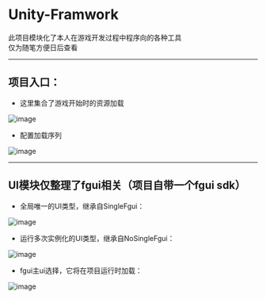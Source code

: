 # Unity-Framwork
此项目模块化了本人在游戏开发过程中程序向的各种工具  
仅为随笔方便日后查看  
****
## 项目入口：  
* 这里集合了游戏开始时的资源加载  

![image](https://user-images.githubusercontent.com/71002504/161743269-14b534f1-9a6a-4a65-81ed-4bb25ae3431a.png)  
* 配置加载序列  

![image](https://user-images.githubusercontent.com/71002504/163158287-a966fe27-8179-4ea6-9979-b7e7505e76e5.png)  
****
## UI模块仅整理了fgui相关（项目自带一个fgui sdk）  
* 全局唯一的UI类型，继承自SingleFgui：

![image](https://user-images.githubusercontent.com/71002504/161743816-a17ef5f5-f854-44aa-bca3-ff10cfe1f368.png)  

* 运行多次实例化的UI类型，继承自NoSingleFgui：

![image](https://user-images.githubusercontent.com/71002504/163168124-9031518e-37ab-4f68-92d4-8e9d85f00764.png)  

* fgui主ui选择，它将在项目运行时加载：  

![image](https://user-images.githubusercontent.com/71002504/161743443-584f2d82-f426-43f3-8f5d-1137f46b0955.png)  
